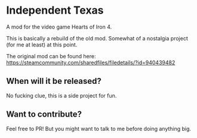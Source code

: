 # Independent Texas
A mod for the video game Hearts of Iron 4.

This is basically a rebuild of the old mod. Somewhat of a nostalgia project (for me at least) at this point.

The original mod can be found here: https://steamcommunity.com/sharedfiles/filedetails/?id=940439482

## When will it be released?
No fucking clue, this is a side project for fun.

## Want to contribute?
Feel free to PR! But you might want to talk to me before doing anything big.
